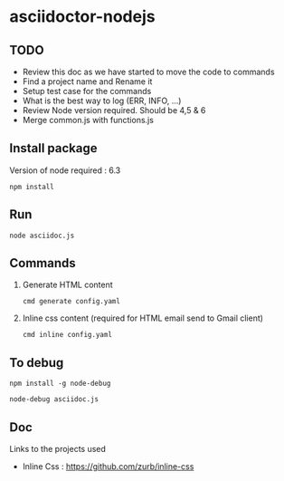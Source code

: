 # asciidoctor-nodejs

## TODO

- Review this doc as we have started to move the code to commands
- Find a project name and Rename it 
- Setup test case for the commands
- What is the best way to log (ERR, INFO, ...)
- Review Node version required. Should be 4,5 & 6
- Merge common.js with functions.js

## Install package 

Version of node required : 6.3

    npm install

## Run

    node asciidoc.js
    
## Commands
    
1. Generate HTML content
    
    ```cmd generate config.yaml```

2. Inline css content (required for HTML email send to Gmail client)

    ```cmd inline config.yaml```

## To debug

    npm install -g node-debug
    
    node-debug asciidoc.js
    
## Doc

Links to the projects used
 
* Inline Css : https://github.com/zurb/inline-css

